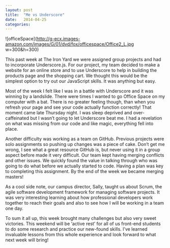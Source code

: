 ```yaml
---
layout: post
title:  "Me vs Underscore"
date:   2014-04-25 
categories: 
---
```


![officeSpace](http://g-ecx.images-amazon.com/images/G/01/dvd/fox/officespace/Office2_L.jpg w=300&h=300)

This past week at The Iron Yard we were assigned group projects and had to incorporate Underscore.js. For our project, my team decided to make a website for an online store and to use Underscore to help in building the products page and the shopping cart. We thought this would be the simplest option to try out our JavaScript skills. It was anything but easy.

Most of the week I felt like I was in a battle with Underscore and it was winning by a landslide. There were times I wanted to go Office Space on my computer with a bat. There is no greater feeling though, than when you refresh your page and see your code actually function correctly! That moment came late Thursday night. I was sleep deprived and over-caffeinated but I wasn’t going to let Underscore beat me. I had a revelation on what was missing from our code and like magic, everything fell into place.

Another difficulty was working as a team on GitHub. Previous projects were solo assignments so pushing up changes was a piece of cake.  Don’t get me wrong, I see what a great resource GitHub is, but never using it in a group aspect before made it very difficult. Our team kept having merging conflicts and other issues. We quickly found the value in talking through who was going to do what before we actually started to code. Having a plan was key to completing this assignment. By the end of the week we became merging masters!

As a cool side note, our campus director, Sally, taught us about Scrum, the agile software development framework for managing software projects. It was very interesting learning about how professional developers work together to reach their goals and also to see how I will be working in a team one day.

To sum it all up, this week brought many challenges but also very sweet victories. This weekend will be ‘active rest’ for all of us front-end students to do some research and practice our new-found skills. I’ve learned invaluable lessons from this whole experience and look forward to what next week will bring!